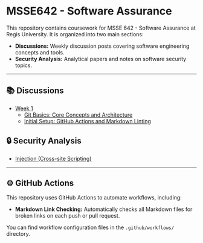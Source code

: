 # MSSE642 - Software Assurance

This repository contains coursework for MSSE 642 - Software Assurance at Regis University. It is organized into two main sections:

- **Discussions:** Weekly discussion posts covering software engineering concepts and tools.
- **Security Analysis:** Analytical papers and notes on software security topics.

---

## 📚 Discussions

- [Week 1](Discussions/week1/)
  - [Git Basics: Core Concepts and Architecture](Discussions/week1/discussion1.md)
  - [Initial Setup: GitHub Actions and Markdown Linting](Discussions/week1/initialSetup.md)

## 🔒 Security Analysis

- [Injection (Cross-site Scripting)](Security%20Analysis/week2/injection.md)

---

## ⚙️ GitHub Actions

This repository uses GitHub Actions to automate workflows, including:

- **Markdown Link Checking:** Automatically checks all Markdown files for broken links on each push or pull request.

You can find workflow configuration files in the `.github/workflows/` directory.

